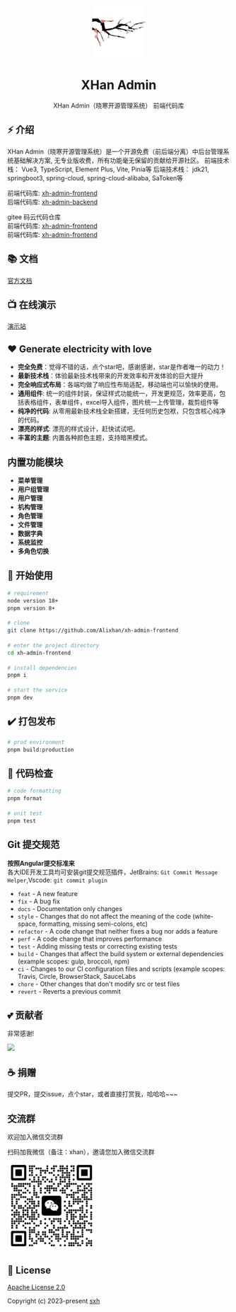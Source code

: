 <div align="center">
  <img alt="XHan Admin" width="120" height="120" src="public/favicon.svg">
  <h1>XHan Admin</h1>
  XHan Admin（晓寒开源管理系统） 前端代码库
</div>

## ⚡ 介绍

XHan Admin（晓寒开源管理系统）是一个开源免费（前后端分离）中后台管理系统基础解决方案, 无专业版收费，所有功能毫无保留的贡献给开源社区。
前端技术栈： Vue3, TypeScript, Element Plus, Vite, Pinia等
后端技术栈： jdk21, springboot3, spring-cloud, spring-cloud-alibaba, SaToken等

前端代码库: [xh-admin-frontend](https://github.com/Alixhan/xh-admin-frontend)<br>
后端代码库: [xh-admin-backend](https://github.com/Alixhan/xh-admin-backend)

gitee 码云代码仓库<br>
前端代码库: [xh-admin-frontend](https://github.com/Alixhan/xh-admin-frontend)<br>
前端代码库: [xh-admin-frontend](https://github.com/Alixhan/xh-admin-frontend)

## 📚 文档

[官方文档](http://www.xhansky.cn)

## 📺 在线演示

[演示站](http://demo.xhansky.cn)

## ❤️ Generate electricity with love

- **完全免费**：觉得不错的话，点个star吧，感谢感谢，star是作者唯一的动力！
- **最新技术栈**：体验最新技术栈带来的开发效率和开发体验的巨大提升
- **完全响应式布局**：各端均做了响应性布局适配，移动端也可以愉快的使用。
- **通用组件**: 统一的组件封装，保证样式功能统一，开发更规范，效率更高，包括表格组件，表单组件，excel导入组件，图片统一上传管理，裁剪组件等
- **纯净的代码**: 从零用最新技术栈全新搭建，无任何历史包袱，只包含核心纯净的代码。
- **漂亮的样式**: 漂亮的样式设计，赶快试试吧。
- **丰富的主题**: 内置各种颜色主题，支持暗黑模式。

## 内置功能模块
- **菜单管理**
- **用户组管理**
- **用户管理**
- **机构管理**
- **角色管理**
- **文件管理**
- **数据字典**
- **系统监控**
- **多角色切换**

## 🚀 开始使用

```bash
# requirement
node version 18+
pnpm version 8+

# clone
git clone https://github.com/Alixhan/xh-admin-frontend

# enter the project directory
cd xh-admin-frontend

# install dependencies
pnpm i

# start the service
pnpm dev
```

## ✔️ 打包发布

```bash
# prod environment
pnpm build:production
```

## 🔧 代码检查

```bash
# code formatting
pnpm format

# unit test
pnpm test
```

## Git 提交规范

**按照Angular提交标准来**<br>
各大IDE开发工具均可安装git提交规范插件，JetBrains: `Git Commit Message Helper`,Vscode: `git commit plugin`

* `feat` - A new feature
* `fix` - A bug fix
* `docs` - Documentation only changes
* `style` - Changes that do not affect the meaning of the code (white-space, formatting, missing semi-colons, etc)
* `refactor` - A code change that neither fixes a bug nor adds a feature
* `perf` - A code change that improves performance
* `test` - Adding missing tests or correcting existing tests
* `build` - Changes that affect the build system or external dependencies (example scopes: gulp, broccoli, npm)
* `ci` - Changes to our Cl configuration files and scripts (example scopes: Travis, Circle, BrowserStack, SauceLabs
* `chore` - Other changes that don't modify src or test files
* `revert` - Reverts a previous commit

## 💕 贡献者

非常感谢!

<a href="https://github.com/Alixhan/xh-admin-frontend/graphs/contributors">
  <img src="https://contrib.rocks/image?repo=Alixhan/xh-admin-frontend" />
</a>

## ☕ 捐赠

提交PR，提交issue，点个star，或者直接打赏我，哈哈哈~~~

## 交流群
欢迎加入微信交流群

扫码加我微信（备注：xhan），邀请您加入微信交流群

<img src="docs/public/image/wechat.png" width=200 />

## 📄 License

[Apache License 2.0](./LICENSE)

Copyright (c) 2023-present [sxh](https://github.com/Alixhan)
